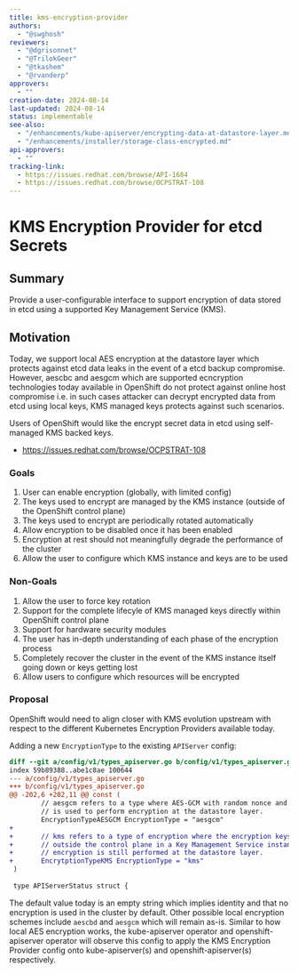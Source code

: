 ```yaml
---
title: kms-encryption-provider
authors:
  - "@swghosh"
reviewers:
  - "@dgrisonnet"
  - "@TrilokGeer"
  - "@tkashem"
  - "@rvanderp"
approvers:
  - ""
creation-date: 2024-08-14
last-updated: 2024-08-14
status: implementable
see-also:
  - "/enhancements/kube-apiserver/encrypting-data-at-datastore-layer.md"
  - "/enhancements/installer/storage-class-encrypted.md"
api-approvers:
  - ""
tracking-link:
  - https://issues.redhat.com/browse/API-1684
  - https://issues.redhat.com/browse/OCPSTRAT-108
---
```



# KMS Encryption Provider for etcd Secrets

## Summary

Provide a user-configurable interface to support encryption of data stored in etcd using a supported Key Management Service (KMS).

## Motivation

Today, we support local AES encryption at the datastore layer which protects against etcd data leaks in the event of a etcd backup compromise. However, aescbc and aesgcm which are supported ecncryption technologies today available in OpenShift do not protect against online host compromise i.e. in such cases attacker can decrypt encrypted data from etcd using local keys, KMS managed keys protects against such scenarios.

Users of OpenShift would like the encrypt secret data in etcd using self-managed KMS backed keys.
- https://issues.redhat.com/browse/OCPSTRAT-108

### Goals

1. User can enable encryption (globally, with limited config)
2. The keys used to encrypt are managed by the KMS instance (outside of the OpenShift control plane)
3. The keys used to encrypt are periodically rotated automatically 
4. Allow encryption to be disabled once it has been enabled
5. Encryption at rest should not meaningfully degrade the performance of the cluster
6. Allow the user to configure which KMS instance and keys are to be used

### Non-Goals

1. Allow the user to force key rotation
2. Support for the complete lifecyle of KMS managed keys directly within OpenShift control plane
3. Support for hardware security modules
4. The user has in-depth understanding of each phase of the encryption process
5. Completely recover the cluster in the event of the KMS instance itself going down or keys getting lost
6. Allow users to configure which resources will be encrypted

### Proposal

OpenShift would need to align closer with KMS evolution upstream with respect to the different Kubernetes Encryption Providers available today. 

Adding a new `EncryptionType` to the existing `APIServer` config:

```diff
diff --git a/config/v1/types_apiserver.go b/config/v1/types_apiserver.go
index 59b89388..abe1c8ae 100644
--- a/config/v1/types_apiserver.go
+++ b/config/v1/types_apiserver.go
@@ -202,6 +202,11 @@ const (
        // aesgcm refers to a type where AES-GCM with random nonce and a 32-byte key
        // is used to perform encryption at the datastore layer.
        EncryptionTypeAESGCM EncryptionType = "aesgcm"
+
+       // kms refers to a type of encryption where the encryption keys are managed
+       // outside the control plane in a Key Management Service instance,
+       // encryption is still performed at the datastore layer.
+       EncrytptionTypeKMS EncryptionType = "kms"
 )
 
 type APIServerStatus struct {
```

The default value today is an empty string which implies identity and that no encryption is used in the cluster by default. Other possible local encryption schemes include `aescbd` and `aesgcm` which will remain as-is. Similar to how local AES encryption works, the kube-apiserver operator and openshift-apiserver operator will observe this config to apply the KMS Encryption Provider config onto kube-apiserver(s) and openshift-apiserver(s) respectively.

